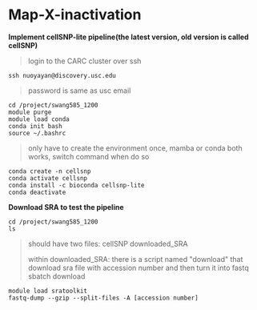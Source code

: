 # Map-X-inactivation

**Implement cellSNP-lite pipeline(the latest version, old version is called cellSNP)**
>login to the CARC cluster over ssh
```
ssh nuoyayan@discovery.usc.edu
```
>password is same as usc email
```
cd /project/swang585_1200
module purge
module load conda
conda init bash
source ~/.bashrc
```
>only have to create the environment once, mamba or conda both works, switch command when do so
```
conda create -n cellsnp
conda activate cellsnp
conda install -c bioconda cellsnp-lite
conda deactivate
```
**Download SRA to test the pipeline**
```
cd /project/swang585_1200
ls
```
>should have two files: cellSNP  downloaded_SRA
>
>within downloaded_SRA: there is a script named "download" that download sra file with accession number and then turn it into fastq
sbatch download
```
module load sratoolkit
fastq-dump --gzip --split-files -A [accession number]
```
